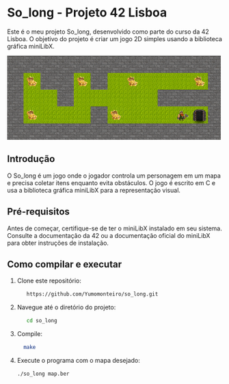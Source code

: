 # So_long - Projeto 42 Lisboa

Este é o meu projeto So_long, desenvolvido como parte do curso da 42 Lisboa. O objetivo do projeto é criar um jogo 2D simples usando a biblioteca gráfica miniLibX.



![So_long](https://github.com/Yumomonteiro/so_long/blob/main/images/jogo.png?raw=true)


## Introdução

O So_long é um jogo onde o jogador controla um personagem em um mapa e precisa coletar itens enquanto evita obstáculos. O jogo é escrito em C e usa a biblioteca gráfica miniLibX para a representação visual.

## Pré-requisitos

Antes de começar, certifique-se de ter o miniLibX instalado em seu sistema. Consulte a documentação da 42 ou a documentação oficial do miniLibX para obter instruções de instalação.

## Como compilar e executar

1. Clone este repositório:

   ```bash
      https://github.com/Yumomonteiro/so_long.git

2. Navegue até o diretório do projeto:

   ```bash
      cd so_long

3. Compile:

    ```bash
      make 

5. Execute o programa com o mapa desejado:

    ```bash
    ./so_long map.ber
    



  
